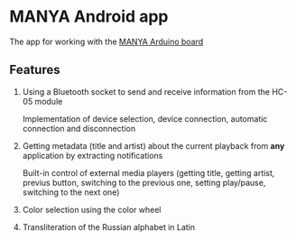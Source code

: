 # MANYA Android app
The app for working with the [MANYA Arduino board](https://github.com/porodzinskiy/manya-arduino-sketch)

## Features
1. Using a Bluetooth socket to send and receive information from the HC-05 module

   Implementation of device selection, device connection, automatic connection and disconnection
3. Getting metadata (title and artist) about the current playback from <b>any</b> application by extracting notifications

   Built-in control of external media players (getting title, getting artist, previus button, switching to the previous one, setting play/pause, switching to the next one)
4. Color selection using the color wheel
5. Transliteration of the Russian alphabet in Latin

